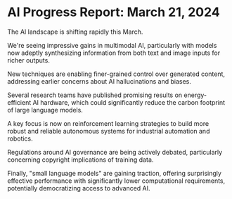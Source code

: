 # AI Progress Report: March 21, 2024

The AI landscape is shifting rapidly this March.

We're seeing impressive gains in multimodal AI, particularly with models now adeptly synthesizing information from both text and image inputs for richer outputs.

New techniques are enabling finer-grained control over generated content, addressing earlier concerns about AI hallucinations and biases.

Several research teams have published promising results on energy-efficient AI hardware, which could significantly reduce the carbon footprint of large language models.

A key focus is now on reinforcement learning strategies to build more robust and reliable autonomous systems for industrial automation and robotics.

Regulations around AI governance are being actively debated, particularly concerning copyright implications of training data.

Finally, "small language models" are gaining traction, offering surprisingly effective performance with significantly lower computational requirements, potentially democratizing access to advanced AI.
